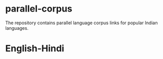 # parallel-corpus
The repository contains parallel language corpus links for popular Indian languages.
# English-Hindi
